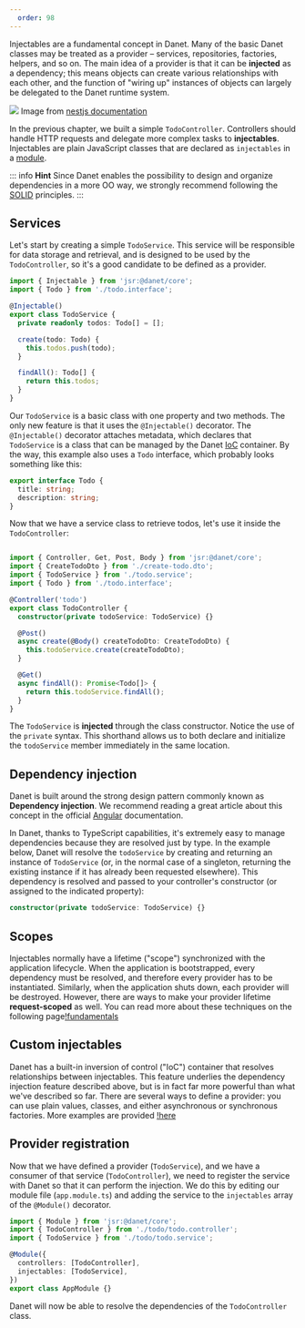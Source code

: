 ```yaml
---
  order: 98
---
```



Injectables are a fundamental concept in Danet. Many of the basic Danet classes may be treated as a provider – services, repositories, factories, helpers, and so on. The main idea of a provider is that it can be **injected** as a dependency; this means objects can create various relationships with each other, and the function of "wiring up" instances of objects can largely be delegated to the Danet runtime system.

![](https://docs.nestjs.com/assets/Components_1.png)
Image from [nestjs documentation](https://docs.nestjs.com/providers)

In the previous chapter, we built a simple `TodoController`. Controllers should handle HTTP requests and delegate more complex tasks to **injectables**. Injectables are plain JavaScript classes that are declared as `injectables` in a [module](/overview/modules.md).

::: info **Hint** 
Since Danet enables the possibility to design and organize dependencies in a more OO way, we strongly recommend following the [SOLID](https://en.wikipedia.org/wiki/SOLID) principles.
:::
## Services

Let's start by creating a simple `TodoService`. This service will be responsible for data storage and retrieval, and is designed to be used by the `TodoController`, so it's a good candidate to be defined as a provider.

```ts todo.service.ts
import { Injectable } from 'jsr:@danet/core';
import { Todo } from './todo.interface';

@Injectable()
export class TodoService {
  private readonly todos: Todo[] = [];

  create(todo: Todo) {
    this.todos.push(todo);
  }

  findAll(): Todo[] {
    return this.todos;
  }
}
```

Our `TodoService` is a basic class with one property and two methods. The only new feature is that it uses the `@Injectable()` decorator. The `@Injectable()` decorator attaches metadata, which declares that `TodoService`  is a class that can be managed by the Danet [IoC](https://en.wikipedia.org/wiki/Inversion_of_control) container. By the way, this example also uses a `Todo` interface, which probably looks something like this:

```ts todo.interface
export interface Todo {
  title: string;
  description: string;
}
```

Now that we have a service class to retrieve todos, let's use it inside the `TodoController`:

```ts todo.controller

import { Controller, Get, Post, Body } from 'jsr:@danet/core';
import { CreateTodoDto } from './create-todo.dto';
import { TodoService } from './todo.service';
import { Todo } from './todo.interface';

@Controller('todo')
export class TodoController {
  constructor(private todoService: TodoService) {}

  @Post()
  async create(@Body() createTodoDto: CreateTodoDto) {
    this.todoService.create(createTodoDto);
  }

  @Get()
  async findAll(): Promise<Todo[]> {
    return this.todoService.findAll();
  }
}
```

The `TodoService` is **injected** through the class constructor. Notice the use of the `private` syntax. This shorthand allows us to both declare and initialize the `todoService` member immediately in the same location.

## Dependency injection

Danet is built around the strong design pattern commonly known as **Dependency injection**. We recommend reading a great article about this concept in the official [Angular](https://angular.io/guide/dependency-injection) documentation.

In Danet, thanks to TypeScript capabilities, it's extremely easy to manage dependencies because they are resolved just by type. In the example below, Danet will resolve the `todoService` by creating and returning an instance of `TodoService` (or, in the normal case of a singleton, returning the existing instance if it has already been requested elsewhere). This dependency is resolved and passed to your controller's constructor (or assigned to the indicated property):

```ts
constructor(private todoService: TodoService) {}
```

## Scopes

Injectables normally have a lifetime ("scope") synchronized with the application lifecycle. When the application is bootstrapped, every dependency must be resolved, and therefore every provider has to be instantiated. Similarly, when the application shuts down, each provider will be destroyed. However, there are ways to make your provider lifetime **request-scoped** as well. 
You can read more about these techniques on the following page[!fundamentals](/fundamentals/injection-scopes.md)

## Custom injectables

Danet has a built-in inversion of control &#40;"IoC"&#41; container that resolves relationships between injectables. This feature underlies the dependency injection feature described above, but is in fact far more powerful than what we've described so far. There are several ways to define a provider: you can use plain values, classes, and either asynchronous or synchronous factories. More examples are provided [!here](/fundamentals/custom-injectables.md)

## Provider registration

Now that we have defined a provider (`TodoService`), and we have a consumer of that service (`TodoController`), we need to register the service with Danet so that it can perform the injection. We do this by editing our module file (`app.module.ts`) and adding the service to the `injectables` array of the `@Module()` decorator.

```ts app.module
import { Module } from 'jsr:@danet/core';
import { TodoController } from './todo/todo.controller';
import { TodoService } from './todo/todo.service';

@Module({
  controllers: [TodoController],
  injectables: [TodoService],
})
export class AppModule {}
```

Danet will now be able to resolve the dependencies of the `TodoController` class.
